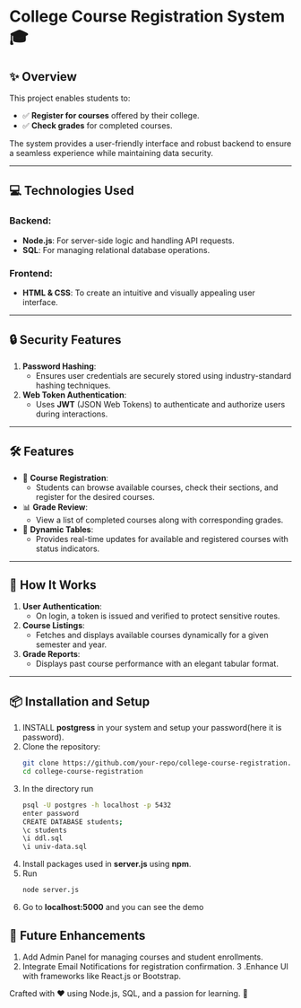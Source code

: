 # College Course Registration System 🎓

## ✨ Overview
This project enables students to:
- ✅ **Register for courses** offered by their college.
- ✅ **Check grades** for completed courses.

The system provides a user-friendly interface and robust backend to ensure a seamless experience while maintaining data security.

---

## 💻 Technologies Used
### Backend:
- **Node.js**: For server-side logic and handling API requests.
- **SQL**: For managing relational database operations.
  
### Frontend:
- **HTML & CSS**: To create an intuitive and visually appealing user interface.

---

## 🔒 Security Features
1. **Password Hashing**: 
   - Ensures user credentials are securely stored using industry-standard hashing techniques.
2. **Web Token Authentication**:
   - Uses **JWT** (JSON Web Tokens) to authenticate and authorize users during interactions.


---

## 🛠️ Features
- 📝 **Course Registration**:
  - Students can browse available courses, check their sections, and register for the desired courses.
- 📊 **Grade Review**:
  - View a list of completed courses along with corresponding grades.
- 🚀 **Dynamic Tables**:
  - Provides real-time updates for available and registered courses with status indicators.
  
---

## 🚧 How It Works
1. **User Authentication**:
   - On login, a token is issued and verified to protect sensitive routes.
2. **Course Listings**:
   - Fetches and displays available courses dynamically for a given semester and year.
3. **Grade Reports**:
   - Displays past course performance with an elegant tabular format.

---

## 📦 Installation and Setup
1. INSTALL **postgress** in your system and setup your password(here it is password).
2. Clone the repository:
   ```bash
   git clone https://github.com/your-repo/college-course-registration.git
   cd college-course-registration
3.  In the directory run
    ```bash
    psql -U postgres -h localhost -p 5432
    enter password
    CREATE DATABASE students;
    \c students
    \i ddl.sql
    \i univ-data.sql
4. Install packages used in **server.js**  using **npm**.
5. Run
   ```bash
   node server.js
6. Go to **localhost:5000** and you can see the demo
## 🔗 Future Enhancements
1. Add Admin Panel for managing courses and student enrollments.
2. Integrate Email Notifications for registration confirmation.
3 .Enhance UI with frameworks like React.js or Bootstrap.


Crafted with ❤️ using Node.js, SQL, and a passion for learning. 🚀








